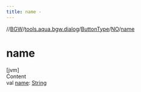 ```yaml
---
title: name -
---
```

//[BGW](../../../../index.md)/[tools.aqua.bgw.dialog](../../index.md)/[ButtonType](../index.md)/[NO](index.md)/[name](name.md)



# name  
[jvm]  
Content  
val [name](name.md): [String](https://kotlinlang.org/api/latest/jvm/stdlib/kotlin/-string/index.html)  



